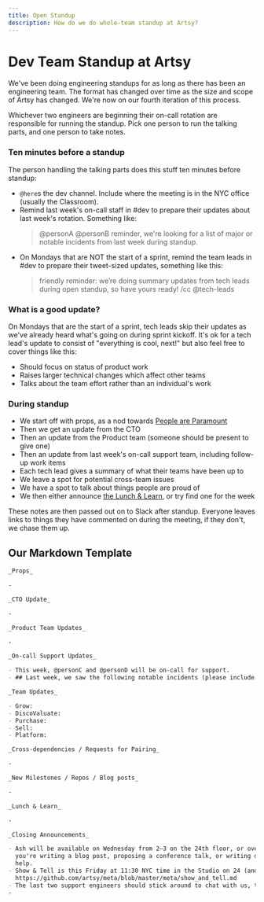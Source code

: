 ```yaml
---
title: Open Standup
description: How do we do whole-team standup at Artsy?
---
```


# Dev Team Standup at Artsy

We've been doing engineering standups for as long as there has been an engineering team. The format has changed over time as the size and scope of Artsy has changed. We're now on our fourth iteration of this process.

Whichever two engineers are beginning their on-call rotation are responsible for running the standup. Pick one person to run the talking parts, and one person to take notes.

### Ten minutes before a standup

The person handling the talking parts does this stuff ten minutes before standup:

- `@here`s the dev channel. Include where the meeting is in the NYC office (usually the Classroom).
- Remind last week's on-call staff in #dev to prepare their updates about last week's rotation.
  Something like:
  > @personA @personB reminder, we're looking for a list of major or notable incidents from last week during standup.
- On Mondays that are NOT the start of a sprint, remind the team leads in #dev to prepare their tweet-sized updates, something like this:
  > friendly reminder: we’re doing summary updates from tech leads during open standup, so have yours ready! /cc @tech-leads

### What is a good update?

On Mondays that are the start of a sprint, tech leads skip their updates as we've already heard what's going on during sprint kickoff. It's ok for a tech lead's update to consist of "everything is cool, next!" but also feel free to cover things like this:

- Should focus on status of product work
- Raises larger technical changes which affect other teams
- Talks about the team effort rather than an individual's work

### During standup

- We start off with props, as a nod towards [People are Paramount][pplp]
- Then we get an update from the CTO
- Then an update from the Product team (someone should be present to give one)
- Then an update from last week's on-call support team, including follow-up work items
- Each tech lead gives a summary of what their teams have been up to
- We leave a spot for potential cross-team issues
- We have a spot to talk about things people are proud of
- We then either announce [the Lunch & Learn][ll], or try find one for the week

These notes are then passed out on to Slack after standup. Everyone leaves links to things they have commented on during the meeting, if they don't, we chase them up.

## Our Markdown Template

```md
_Props_

-

_CTO Update_

-

_Product Team Updates_

-

_On-call Support Updates_

- This week, @personC and @personD will be on-call for support.
- ## Last week, we saw the following notable incidents (please include follow-up details)

_Team Updates_

- Grow:
- DiscoValuate:
- Purchase:
- Sell:
- Platform:

_Cross-dependencies / Requests for Pairing_

-

_New Milestones / Repos / Blog posts_

-

_Lunch & Learn_

-

_Closing Announcements_

- Ash will be available on Wednesday from 2–3 on the 24th floor, or over Slack, to assist with writing projects. If
  you're writing a blog post, proposing a conference talk, or writing documentation, this is where you can come for
  help.
- Show & Tell is this Friday at 11:30 NYC time in the Studio on 24 (and over Zoom). See the docs for more info:
  https://github.com/artsy/meta/blob/master/meta/show_and_tell.md
- The last two support engineers should stick around to chat with us, the new support engineers after this meeting.
-
```

[pplp]: https://github.com/artsy/meta/blob/master/meta/what_is_artsy.md#people-are-paramount
[ll]: https://github.com/artsy/meta/blob/master/meta/lunch_and_learn.md
